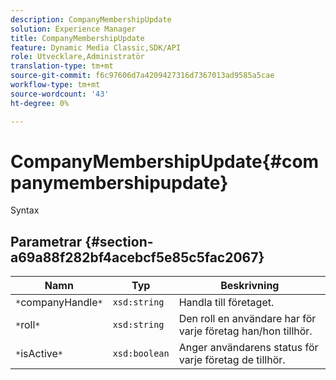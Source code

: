 ```yaml
---
description: CompanyMembershipUpdate
solution: Experience Manager
title: CompanyMembershipUpdate
feature: Dynamic Media Classic,SDK/API
role: Utvecklare,Administratör
translation-type: tm+mt
source-git-commit: f6c97606d7a4209427316d7367013ad9585a5cae
workflow-type: tm+mt
source-wordcount: '43'
ht-degree: 0%

---
```



# CompanyMembershipUpdate{#companymembershipupdate}

Syntax

## Parametrar {#section-a69a88f282bf4acebcf5e85c5fac2067}

| Namn | Typ | Beskrivning |
|---|---|---|
| `*`companyHandle`*` | `xsd:string` | Handla till företaget. |
| `*`roll`*` | `xsd:string` | Den roll en användare har för varje företag han/hon tillhör. |
| `*`isActive`*` | `xsd:boolean` | Anger användarens status för varje företag de tillhör. |

